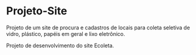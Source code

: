 # Projeto-Site
Projeto de um site de procura e cadastros de locais para coleta seletiva de vidro, plástico, papéis em geral e lixo eletrônico.

Projeto de desenvolvimento do site Ecoleta.
